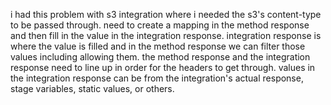 i had this problem with s3 integration where i needed the s3's content-type to be passed through. need to create a mapping in the method response and then fill in the value in the integration response.
integration response is where the value is filled and in the method response we can filter those values including allowing them. the method response and the integration response need to line up in order for the headers to get through.
values in the integration response can be from the integration's actual response, stage variables, static values, or others.
